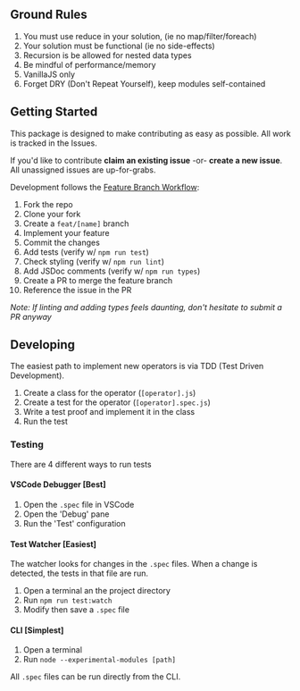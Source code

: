 ## Ground Rules

1. You must use reduce in your solution, (ie no map/filter/foreach)
2. Your solution must be functional (ie no side-effects)
3. Recursion is be allowed for nested data types
4. Be mindful of performance/memory
5. VanillaJS only
6. Forget DRY (Don't Repeat Yourself), keep modules self-contained

## Getting Started

This package is designed to make contributing as easy as possible. All work is tracked in the Issues.

If you'd like to contribute **claim an existing issue** -or- **create a new issue**. All unassigned issues are up-for-grabs.

Development follows the [Feature Branch Workflow][feature-workflow]:

1. Fork the repo
2. Clone your fork
3. Create a `feat/[name]` branch
4. Implement your feature
5. Commit the changes
6. Add tests (verify w/ `npm run test`)
7. Check styling (verify w/ `npm run lint`)
8. Add JSDoc comments (verify w/ `npm run types`)
9. Create a PR to merge the feature branch
10. Reference the issue in the PR

*Note: If linting and adding types feels daunting, don't hesitate to submit a PR anyway*

## Developing

The easiest path to implement new operators is via TDD (Test Driven Development).

1. Create a class for the operator (`[operator].js`)
2. Create a test for the operator (`[operator].spec.js`)
3. Write a test proof and implement it in the class
4. Run the test

### Testing

There are 4 different ways to run tests

#### VSCode Debugger [Best]

1. Open the `.spec` file in VSCode
2. Open the 'Debug' pane
3. Run the 'Test' configuration

#### Test Watcher [Easiest]

The watcher looks for changes in the `.spec` files. When a change is detected, the tests in that file are run.

1. Open a terminal an the project directory
2. Run `npm run test:watch`
3. Modify then save a `.spec` file

#### CLI [Simplest]

1. Open a terminal
2. Run `node --experimental-modules [path]`

All `.spec` files can be run directly from the CLI.

[feature-workflow]: https://www.atlassian.com/git/tutorials/comparing-workflows/feature-branch-workflow
